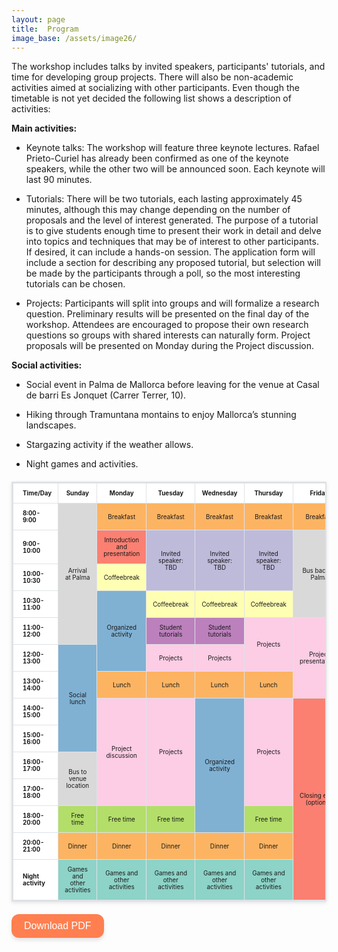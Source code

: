 ```yaml
---
layout: page
title:  Program
image_base: /assets/image26/
---
```


<style> 
    /* Responsive wrapper for mobile portability*/
    .table-container {
        width: 100%;
        overflow-x: auto; /* enables horizontal scroll */
        -webkit-overflow-scrolling: touch; /* smooth on mobile */
        margin: 0 auto;
    }
    
    table {
        font-size: 70%;
        border-collapse: collapse;
        margin: 20px auto;
        background-color: #ffffff; 
        border: 2px solid #dee2e6;
        box-shadow: 0 2px 6px rgba(0, 0, 0, 0.1);
        width: 100%;
        max-width: 800px; /* this controls how muchs screen takes */
        table-layout: fixed; /* keeps columns aligned */
        min-width: 400px; /* prevents squishing too much */
    }
    th {
        border: 1px solid #dee2e6;
        padding: 10px;
        text-align: center;
    }
    td {
        border: 1px solid #dee2e6;
        padding: 10px;
        text-align: center;
        word-wrap: break-word;
    }
    /* Align first column to left instead of center */
    table td:first-child, 
    table th:first-child {
        text-align: left;
        padding-left: 15px;
        font-weight: bold;
        width: 100px;
    }

    /* Table cathegories colors */
    td.arrival { background-color: #d9d9d9 !important; }
    td.socialActivities { background-color: #80b1d3 !important; }
    td.keynoteTalks { background-color: #bebada !important; }
    td.meals { background-color: #fdb462 !important; }
    td.coffeebreak { background-color: #ffffb3 !important; }
    td.tutorials { background-color: #bc80bd !important; }
    td.projects { background-color: #fccde5 !important; }
    td.freeTime { background-color: #b3de69 !important; }
    td.nightActivities { background-color: #8dd3c7 !important; }
    td.introClosingEvent { background-color: #fb8072 !important; }

    
    /* Small screens for mobile portability */
    @media (max-width: 668px) {
        table {
            font-size: 75%; /* smaller text */
        }
        table td:first-child, table th:first-child {
            width: 90px; /* slimmer time column */
        }
    }

</style>


<style>
#btPrint {
    background-color: #ff7f50;      /* coral color */
    color: white;                   /* text color */
    border: none;                   /* remove default border */
    padding: 10px 20px;             /* spacing */
    font-size: 16px;                /* readable text */
    border-radius: 12px;            /* rounded corners */
    cursor: pointer;                /* pointer on hover */
    box-shadow: 0 4px 6px rgba(0,0,0,0.1); /* subtle shadow */
    transition: all 0.2s ease;      /* smooth hover effect */
}

#btPrint:hover {
    background-color: #ff6347;      /* slightly darker coral on hover */
    transform: translateY(-2px);    /* subtle lift effect */
    box-shadow: 0 6px 8px rgba(0,0,0,0.15);
}
</style>


The workshop includes talks by invited speakers, participants' tutorials, and time for developing group projects. There will also be non-academic activities aimed at socializing with other participants. Even though the timetable is not yet decided the following list shows a description of activities:


**Main activities:**

-   Keynote talks: The workshop will feature three keynote lectures. Rafael Prieto-Curiel has already been confirmed as one of the keynote speakers, while the other two will be announced soon. Each keynote will last 90 minutes.

-   Tutorials: There will be two tutorials, each lasting approximately 45 minutes, although this may change depending on the number of proposals and the level of interest generated. The purpose of a tutorial is to give students enough time to present their work in detail and delve into topics and techniques that may be of interest to other participants. If desired, it can include a hands-on session. The application form will include a section for describing any proposed tutorial, but selection will be made by the participants through a poll, so the most interesting tutorials can be chosen.


-   Projects: Participants will split into groups and will formalize a research question. Preliminary results will be presented on the final day of the workshop. Attendees are encouraged to propose their own research questions so groups with shared interests can naturally form. Project proposals will be presented on Monday during the Project discussion.

**Social activities:**

-   Social event in Palma de Mallorca before leaving for the venue at Casal de barri Es Jonquet (Carrer Terrer, 10).

-   Hiking through Tramuntana montains to enjoy Mallorca’s stunning landscapes.

-   Stargazing activity if the weather allows.

-   Night games and activities.


<script src="https://cdnjs.cloudflare.com/ajax/libs/jspdf/2.5.1/jspdf.umd.min.js"></script>
<script src="https://cdnjs.cloudflare.com/ajax/libs/html2canvas/1.4.1/html2canvas.min.js"></script>


<div id="tab">
    <table>
        <tr>
            <th>Time/Day</th>
            <th> Sunday </th>
            <th> Monday </th>
            <th> Tuesday </th>
            <th> Wednesday</th>
            <th>Thursday</th>
            <th>Friday</th>
        </tr>
        <tr>
            <td><b>8:00-9:00</b></td>
            <td rowspan="5" class="arrival"> Arrival at Palma</td>
            <td class="meals"> Breakfast</td>
            <td class="meals"> Breakfast</td>
            <td class="meals"> Breakfast</td>
            <td class="meals"> Breakfast</td>
            <td class="meals"> Breakfast</td>
        </tr>
        <tr>
            <td><b>9:00-10:00</b></td>
            <td class="introClosingEvent">Introduction and presentation</td>
            <td rowspan="2" class="keynoteTalks"> Invited speaker: <br> TBD</td>
            <td rowspan="2" class="keynoteTalks"> Invited speaker: <br> TBD</td>
            <td rowspan="2" class="keynoteTalks"> Invited speaker: <br> TBD</td>
            <td rowspan="3" class="arrival">Bus back to Palma</td>
        </tr>
        <tr>
            <td><b>10:00-10:30</b></td>
            <td class="coffeebreak">Coffeebreak</td>
        </tr>
        <tr>
            <td><b>10:30-11:00</b></td>
            <td rowspan="3" class="socialActivities">Organized activity</td>
            <td class="coffeebreak">Coffeebreak</td>
            <td class="coffeebreak">Coffeebreak</td>
            <td class="coffeebreak">Coffeebreak</td>
        </tr>
        <tr>
            <td><b>11:00-12:00</b></td>
            <td class="tutorials">Student tutorials</td>
            <td class="tutorials">Student tutorials</td>
            <td rowspan="2" class="projects">Projects</td>
            <td rowspan="3" class="projects">Project presentations</td>
        </tr>
        <tr>
            <td><b>12:00-13:00</b></td>
            <td rowspan="4" class="socialActivities">Social lunch</td>
            <td class="projects">Projects</td>
            <td class="projects">Projects</td>
        </tr>
        <tr>
            <td><b>13:00-14:00</b></td>
            <td class="meals">Lunch</td>
            <td class="meals">Lunch</td>
            <td class="meals">Lunch</td>
            <td class="meals">Lunch</td>
        </tr>
        <tr>
            <td><b>14:00-15:00</b></td>
            <td rowspan="4" class="projects">Project discussion</td>
            <td rowspan="4" class="projects">Projects</td>
            <td rowspan="5" class="socialActivities">Organized activity</td>
            <td rowspan="4" class="projects">Projects</td>
            <td rowspan="8" class="introClosingEvent">Closing event (optional)</td>
        </tr>
        <tr>
            <td><b>15:00-16:00</b></td>
        </tr>
        <tr>
            <td><b>16:00-17:00</b></td>
            <td rowspan="2" class="arrival">Bus to venue location</td>
        </tr>
        <tr>
            <td><b>17:00-18:00</b></td>
        </tr>
        <tr>
            <td><b>18:00-20:00</b></td>
            <td class="freeTime">Free time</td>
            <td class="freeTime">Free time</td>
            <td class="freeTime">Free time</td>
            <td class="freeTime">Free time</td>
        </tr>
        <tr>
            <td><b>20:00-21:00</b></td>
            <td class="meals">Dinner</td>
            <td class="meals">Dinner</td>
            <td class="meals">Dinner</td>
            <td class="meals">Dinner</td>
            <td class="meals">Dinner</td>
        </tr>
        <tr>
            <td><b>Night activity</b></td>
            <td class="nightActivities">Games and other activities</td>
            <td class="nightActivities">Games and other activities</td>
            <td class="nightActivities">Games and other activities</td>
            <td class="nightActivities">Games and other activities</td>
            <td class="nightActivities">Games and other activities</td>
        </tr>
    </table>
</div>

<button id="btPrint" class="download-btn">Download PDF</button>


<script>
document.getElementById('btPrint').addEventListener('click', function() {
    const { jsPDF } = window.jspdf;
    const doc = new jsPDF('p', 'pt', 'a4'); // portrait, points, A4

    const element = document.getElementById('tab');

    html2canvas(element, { scale: 2 }).then(canvas => {
        const imgData = canvas.toDataURL('image/png');

        // PDF page dimensions
        const pdfWidth = doc.internal.pageSize.getWidth();
        const pdfHeight = doc.internal.pageSize.getHeight();

        // Add a title
        const title = "WWCS 2026 Timetable";
        doc.setFontSize(18);
        doc.setFont("Noto Sans", "bold");
        const textWidth = doc.getTextWidth(title);
        doc.text(title, (pdfWidth - textWidth) / 2, 30);


        // Image original dimensions
        const imgWidth = canvas.width;
        const imgHeight = canvas.height;

        // Scale to fit page
        const scale = Math.min(pdfWidth / imgWidth, pdfHeight / imgHeight);
        const imgPDFWidth = imgWidth * scale-60;
        const imgPDFHeight = imgHeight * scale-60;

        // Center the table
        const x = (pdfWidth - imgPDFWidth) / 2;

        doc.addImage(imgData, 'PNG', x, 70, imgPDFWidth, imgPDFHeight);
        doc.save('WWCS2026_timetable.pdf');
    });
});
</script>

<!-- 
Good method to obtain a pdf in computer but doesn't work for mobile

<p>
    <input type="button" value="Download PDF" id="btPrint" />
</p>




<script>
document.addEventListener("DOMContentLoaded", function() {
    document.getElementById('btPrint').addEventListener('click', function() {
        var sTable = document.getElementById('tab').innerHTML;

        var style = "<style>";
        style += "table {width: 100%; font: 17px Calibri; border-collapse: collapse;}";
        style += "th, td {border: 2px solid #DDD; padding: 2px 3px; text-align: center;}";
        style += "td.arrival { background-color: #d9d9d9 !important; }";
        style += "td.socialActivities { background-color: #80b1d3 !important; }";
        style += "td.keynoteTalks { background-color: #bebada !important; }";
        style += "td.meals { background-color: #fdb462 !important; }";
        style += "td.coffeebreak { background-color: #ffffb3 !important; }";
        style += "td.tutorials { background-color: #bc80bd !important; }";
        style += "td.projects { background-color: #fccde5 !important; }";
        style += "td.freeTime { background-color: #b3de69 !important; }";
        style += "td.nightActivities { background-color: #8dd3c7 !important; }";
        style += "td.introClosingEvent { background-color: #fb8072 !important; }";
        style += "@media print { table, th, td { -webkit-print-color-adjust: exact; print-color-adjust: exact; } }";
        style += "</style>";

        var win = window.open('', '', 'height=700,width=700');
        win.document.write('<html><head><title>Timetable for WWCS 2026</title>' + style + '</head><body>');
        win.document.write(sTable);
        win.document.write('</body></html>');
        win.document.close();
        win.print();
    });
});
</script> -->
